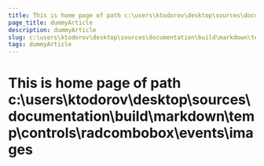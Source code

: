```yaml
---
title: This is home page of path c:\users\ktodorov\desktop\sources\documentation\build\markdown\temp\controls\radcombobox\events\images
page_title: dummyArticle
description: dummyArticle
slug: c:\users\ktodorov\desktop\sources\documentation\build\markdown\temp\controls\radcombobox\events\images
tags: dummyArticle
---
```

# This is home page of path c:\users\ktodorov\desktop\sources\documentation\build\markdown\temp\controls\radcombobox\events\images
